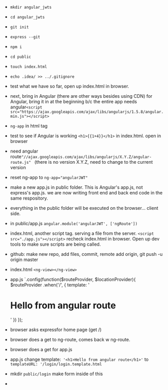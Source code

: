 * `mkdir angular_jwts`

* `cd angular_jwts`

* `git init`

* `express --git`

* `npm i`

<!-- all angular stuff will go in public-->

* `cd public`

* `touch index.html`

* `echo .idea/ >> ../.gitignore`

* test what we have so far, open up index.html in browser. 

* next, bring in Angular (there are other ways besides using CDN) for Angular, bring it in at the beginning b/c the entire app needs angular`<script src="https://ajax.googleapis.com/ajax/libs/angularjs/1.5.8/angular.min.js"></script>`

* `ng-app` in html tag

* test to see if Angular is working `<h1>{{1+4}}</h1>` in index.html. open in browser
 
* need angular route`"//ajax.googleapis.com/ajax/libs/angularjs/X.Y.Z/angular-route.js"
` (there is no version X.Y.Z, need to change to the current version

* reset ng-app to `ng-app="angularJWT"`

* make a new app.js in public folder. This is Angular's app.js, not express's app.js. we are now writing front end and back end code in the same respository.

* everything in the public folder will be executed on the browser... client side.

* in public/app.js `angular.module('angularJWT', ['ngRoute'])`

* index.html, another script tag. serving a file from the server. `<script src="./app.js"></script>` recheck index.html in browser. Open up dev tools to make sure scripts are being called.

* github: make new repo, add files, commit, remote add origin, git push -u origin master

* index.html `<ng-view></ng-view>`

* app.js 
`.config(function($routeProvider, $locationProvider){
      $routeProvider
          .when('/', {
              template: '<h1>Hello from angular route</h1>'
          })
  });
  
* browser asks expressfor home page (get /) 
* browser does a get to ng-route, comes back w ng-route.
* browser does a get for app.js
* app.js change template:` '<h1>Hello from angular route</h1>'`
to `templateURL: '/login/login.template.html`

* mkdir `public/login` make form inside of this

* 